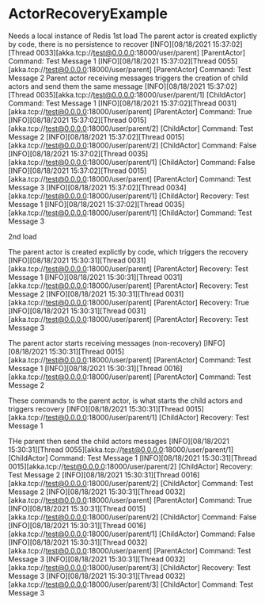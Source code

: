 # ActorRecoveryExample

Needs a local instance of Redis
1st load
The parent actor is created explictly by code, there is no persistence to recover
[INFO][08/18/2021 15:37:02][Thread 0033][akka.tcp://test@0.0.0.0:18000/user/parent] [ParentActor] Command: Test Message 1
[INFO][08/18/2021 15:37:02][Thread 0055][akka.tcp://test@0.0.0.0:18000/user/parent] [ParentActor] Command: Test Message 2
Parent actor receiving messages triggers the creation of child actors and send them the same message
[INFO][08/18/2021 15:37:02][Thread 0035][akka.tcp://test@0.0.0.0:18000/user/parent/1] [ChildActor] Command: Test Message 1
[INFO][08/18/2021 15:37:02][Thread 0031][akka.tcp://test@0.0.0.0:18000/user/parent] [ParentActor] Command: True
[INFO][08/18/2021 15:37:02][Thread 0015][akka.tcp://test@0.0.0.0:18000/user/parent/2] [ChildActor] Command: Test Message 2
[INFO][08/18/2021 15:37:02][Thread 0015][akka.tcp://test@0.0.0.0:18000/user/parent/2] [ChildActor] Command: False
[INFO][08/18/2021 15:37:02][Thread 0035][akka.tcp://test@0.0.0.0:18000/user/parent/1] [ChildActor] Command: False
[INFO][08/18/2021 15:37:02][Thread 0015][akka.tcp://test@0.0.0.0:18000/user/parent] [ParentActor] Command: Test Message 3
[INFO][08/18/2021 15:37:02][Thread 0034][akka.tcp://test@0.0.0.0:18000/user/parent/1] [ChildActor] Recovery: Test Message 1
[INFO][08/18/2021 15:37:02][Thread 0035][akka.tcp://test@0.0.0.0:18000/user/parent/1] [ChildActor] Command: Test Message 3


2nd load

The parent actor is created explictly by code, which triggers the recovery
[INFO][08/18/2021 15:30:31][Thread 0031][akka.tcp://test@0.0.0.0:18000/user/parent] [ParentActor] Recovery: Test Message 1
[INFO][08/18/2021 15:30:31][Thread 0031][akka.tcp://test@0.0.0.0:18000/user/parent] [ParentActor] Recovery: Test Message 2
[INFO][08/18/2021 15:30:31][Thread 0031][akka.tcp://test@0.0.0.0:18000/user/parent] [ParentActor] Recovery: True
[INFO][08/18/2021 15:30:31][Thread 0031][akka.tcp://test@0.0.0.0:18000/user/parent] [ParentActor] Recovery: Test Message 3

The parent actor starts receiving messages (non-recovery)
[INFO][08/18/2021 15:30:31][Thread 0015][akka.tcp://test@0.0.0.0:18000/user/parent] [ParentActor] Command: Test Message 1
[INFO][08/18/2021 15:30:31][Thread 0016][akka.tcp://test@0.0.0.0:18000/user/parent] [ParentActor] Command: Test Message 2

These commands to the parent actor, is what starts the child actors and triggers recovery
[INFO][08/18/2021 15:30:31][Thread 0015][akka.tcp://test@0.0.0.0:18000/user/parent/1] [ChildActor] Recovery: Test Message 1

THe parent then send the child actors messages
[INFO][08/18/2021 15:30:31][Thread 0055][akka.tcp://test@0.0.0.0:18000/user/parent/1] [ChildActor] Command: Test Message 1
[INFO][08/18/2021 15:30:31][Thread 0015][akka.tcp://test@0.0.0.0:18000/user/parent/2] [ChildActor] Recovery: Test Message 2
[INFO][08/18/2021 15:30:31][Thread 0016][akka.tcp://test@0.0.0.0:18000/user/parent/2] [ChildActor] Command: Test Message 2
[INFO][08/18/2021 15:30:31][Thread 0032][akka.tcp://test@0.0.0.0:18000/user/parent] [ParentActor] Command: True
[INFO][08/18/2021 15:30:31][Thread 0015][akka.tcp://test@0.0.0.0:18000/user/parent/2] [ChildActor] Command: False
[INFO][08/18/2021 15:30:31][Thread 0016][akka.tcp://test@0.0.0.0:18000/user/parent/1] [ChildActor] Command: False
[INFO][08/18/2021 15:30:31][Thread 0032][akka.tcp://test@0.0.0.0:18000/user/parent] [ParentActor] Command: Test Message 3
[INFO][08/18/2021 15:30:31][Thread 0032][akka.tcp://test@0.0.0.0:18000/user/parent/3] [ChildActor] Recovery: Test Message 3
[INFO][08/18/2021 15:30:31][Thread 0032][akka.tcp://test@0.0.0.0:18000/user/parent/3] [ChildActor] Command: Test Message 3
